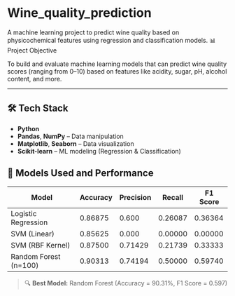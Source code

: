# Wine_quality_prediction
A machine learning project to predict wine quality based on physicochemical features using regression and classification models.
📊 Project Objective

To build and evaluate machine learning models that can predict wine quality scores (ranging from 0–10) based on features like acidity, sugar, pH, alcohol content, and more.

---

## 🛠️ Tech Stack

- **Python**
- **Pandas**, **NumPy** – Data manipulation
- **Matplotlib**, **Seaborn** – Data visualization
- **Scikit-learn** – ML modeling (Regression & Classification)

## 🧠 Models Used and Performance

| Model                  | Accuracy | Precision | Recall  | F1 Score |
|------------------------|----------|-----------|---------|----------|
| Logistic Regression    | 0.86875  | 0.600     | 0.26087 | 0.36364  |
| SVM (Linear)           | 0.85625  | 0.000     | 0.00000 | 0.00000  |
| SVM (RBF Kernel)       | 0.87500  | 0.71429   | 0.21739 | 0.33333  |
| Random Forest (n=100)  | 0.90313  | 0.74194   | 0.50000 | 0.59740  |

> 🔍 **Best Model:** Random Forest (Accuracy = 90.31%, F1 Score = 0.597)
